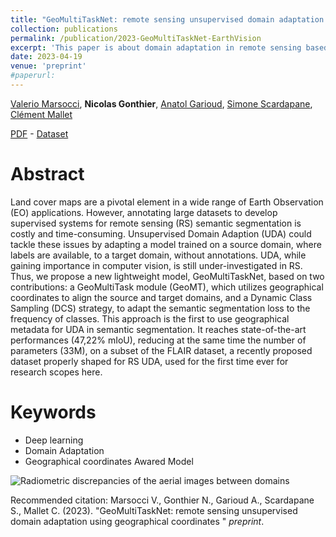 ```yaml
---
title: "GeoMultiTaskNet: remote sensing unsupervised domain adaptation using geographical coordinates"
collection: publications
permalink: /publication/2023-GeoMultiTaskNet-EarthVision
excerpt: 'This paper is about domain adaptation in remote sensing based on using geographical coordinates of the patches.'
date: 2023-04-19
venue: 'preprint'
#paperurl: 
---
```


[Valerio Marsocci](http://cedric.cnam.fr/lab/author/vmarsocci/), **Nicolas Gonthier**, [Anatol Garioud](https://scholar.google.fr/citations?user=6c9QX2AAAAAJ&hl=fr), [Simone Scardapane](https://www.sscardapane.it/), [Clément Mallet](https://www.umr-lastig.fr/clement-mallet/)

[PDF](https://arxiv.org/pdf/2304.07750.pdf) - [Dataset](https://ignf.github.io/FLAIR/) 

Abstract
======

Land cover maps are a pivotal element in a wide range of Earth Observation (EO) applications. However, annotating large datasets to develop supervised systems for remote sensing (RS) semantic segmentation is costly and time-consuming. Unsupervised Domain Adaption (UDA) could tackle these issues by adapting a model trained on a source domain, where labels are available, to a target domain, without annotations. UDA, while gaining importance in computer vision, is still under-investigated in RS. Thus, we propose a new lightweight model, GeoMultiTaskNet, based on two contributions: a GeoMultiTask module (GeoMT), which utilizes geographical coordinates to align the source and target domains, and a Dynamic Class Sampling (DCS) strategy, to adapt the semantic segmentation loss to the frequency of classes. This approach is the first to use geographical metadata for UDA in semantic segmentation. It reaches state-of-the-art performances (47,22% mIoU), reducing at the same time the number of parameters (33M), on a subset of the FLAIR dataset, a recently proposed dataset properly shaped for RS UDA, used for the first time ever for research scopes here.

Keywords
======
* Deep learning
* Domain Adaptation
* Geographical coordinates Awared Model 

![Radiometric discrepancies of the aerial images between domains](https://ngonthier.github.io/images/radiometric.png)

Recommended citation: Marsocci V., Gonthier N., Garioud A., Scardapane S., Mallet C. (2023). "GeoMultiTaskNet: remote sensing unsupervised domain adaptation using geographical coordinates
" <i>preprint</i>.
